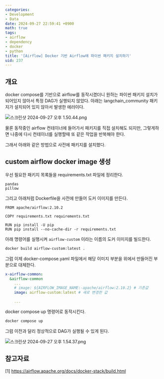 ```yaml
---
categories:
- Development
- Data
date: 2024-09-27 22:59:41 +0900
math: true
tags:
- airflow
- dependency
- docker
- python
title: '[Airflow] Docker 기반 Airflow에 파이썬 패키지 설치하기'
uid: 237
---
```


## 개요

docker compose를 기반으로 airflow를 동작시켰더니 원하는 파이썬 패키지 설치가 되어있지 않아서 특정 DAG가 실행되지 않았다. 아래는 langchain_community 패키지가 설치되어 있지 않아서 발생한 에러이다.

![스크린샷 2024-09-27 오후 1.50.44.png](https://i.imgur.com/vo1bnoA.png)

물론 동작중인 airflow 컨테이너에 들어가서 패키지를 직접 설치해도 되지만, 그렇게하면 나중에 다시 컨테이너를 실행할때 또 같은 작업을 반복해야 한다.

그래서 아래와 같은 방법으로 사전에 패키지를 설치했다.

## custom airflow docker image 생성

우선 필요한 패키지 목록들을 requirements.txt 파일에 정리한다.

```
pandas
pillow
```

그리고 아래처럼 Dockerfile을 사전에 만들어 도커 이미지를 만든다.

```docker
FROM apache/airflow:2.10.2

COPY requirements.txt requirements.txt

RUN pip install -U pip
RUN pip install --no-cache-dir -r requirements.txt
```

아래 명령어를 실행시켜 `airflow-custom` 이라는 이름의 도커 이미지를 빌드한다.

```bash
docker build airflow-custom:latest .
```

그럼 이제 docker-compose.yaml 파일에서 해당 이미지 부분을 위에서 만들어진 부분으로 대체한다.

```yaml
x-airflow-common:
  &airflow-common
    ...
    # image: ${AIRFLOW_IMAGE_NAME:-apache/airflow:2.10.2} # 기존값
    image: airflow-custom:latest # 새로 변경한 값

    ...
```

docker compose up 명령어로 동작시킨다.

```bash
docker compose up 
```

그럼 이전과 달리 정상적으로 DAG가 실행될 수 있게 된다.

![스크린샷 2024-09-27 오후 1.54.37.png](https://i.imgur.com/dwo0PV1.png)

## 참고자료

[1] https://airflow.apache.org/docs/docker-stack/build.html